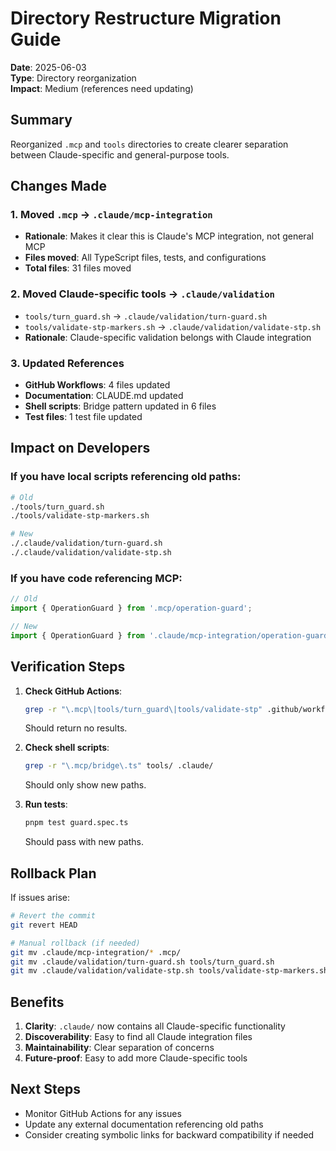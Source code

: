 # Directory Restructure Migration Guide

**Date**: 2025-06-03  
**Type**: Directory reorganization  
**Impact**: Medium (references need updating)

## Summary

Reorganized `.mcp` and `tools` directories to create clearer separation between Claude-specific and general-purpose tools.

## Changes Made

### 1. Moved `.mcp` → `.claude/mcp-integration`
- **Rationale**: Makes it clear this is Claude's MCP integration, not general MCP
- **Files moved**: All TypeScript files, tests, and configurations
- **Total files**: 31 files moved

### 2. Moved Claude-specific tools → `.claude/validation`
- `tools/turn_guard.sh` → `.claude/validation/turn-guard.sh`
- `tools/validate-stp-markers.sh` → `.claude/validation/validate-stp.sh`
- **Rationale**: Claude-specific validation belongs with Claude integration

### 3. Updated References
- **GitHub Workflows**: 4 files updated
- **Documentation**: CLAUDE.md updated
- **Shell scripts**: Bridge pattern updated in 6 files
- **Test files**: 1 test file updated

## Impact on Developers

### If you have local scripts referencing old paths:
```bash
# Old
./tools/turn_guard.sh
./tools/validate-stp-markers.sh

# New
./.claude/validation/turn-guard.sh
./.claude/validation/validate-stp.sh
```

### If you have code referencing MCP:
```typescript
// Old
import { OperationGuard } from '.mcp/operation-guard';

// New
import { OperationGuard } from '.claude/mcp-integration/operation-guard';
```

## Verification Steps

1. **Check GitHub Actions**:
   ```bash
   grep -r "\.mcp\|tools/turn_guard\|tools/validate-stp" .github/workflows/
   ```
   Should return no results.

2. **Check shell scripts**:
   ```bash
   grep -r "\.mcp/bridge\.ts" tools/ .claude/
   ```
   Should only show new paths.

3. **Run tests**:
   ```bash
   pnpm test guard.spec.ts
   ```
   Should pass with new paths.

## Rollback Plan

If issues arise:
```bash
# Revert the commit
git revert HEAD

# Manual rollback (if needed)
git mv .claude/mcp-integration/* .mcp/
git mv .claude/validation/turn-guard.sh tools/turn_guard.sh
git mv .claude/validation/validate-stp.sh tools/validate-stp-markers.sh
```

## Benefits

1. **Clarity**: `.claude/` now contains all Claude-specific functionality
2. **Discoverability**: Easy to find all Claude integration files
3. **Maintainability**: Clear separation of concerns
4. **Future-proof**: Easy to add more Claude-specific tools

## Next Steps

- Monitor GitHub Actions for any issues
- Update any external documentation referencing old paths
- Consider creating symbolic links for backward compatibility if needed